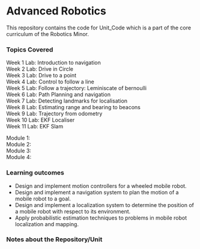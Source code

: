 # Advanced Robotics
This repository contains the code for Unit_Code which is a part of the core curriculum of the Robotics Minor. 

### Topics Covered 
Week 1 Lab: Introduction to navigation  
Week 2 Lab: Drive in Circle  
Week 3 Lab: Drive to a point   
Week 4 Lab: Control to follow a line  
Week 5 Lab: Follow a trajectory: Leminiscate of bernoulli  
Week 6 Lab: Path Planning and navigation  
Week 7 Lab: Detecting landmarks for localisation  
Week 8 Lab: Estimating range and bearing to beacons  
Week 9 Lab: Trajectory from odometry  
Week 10 Lab: EKF Localiser  
Week 11 Lab: EKF Slam  


Module 1:  
Module 2:  
Module 3:  
Module 4:  

### Learning outcomes
- Design and implement motion controllers for a wheeled mobile robot.
- Design and implement a navigation system to plan the motion of a mobile robot to a goal.
- Design and implement a localization system to determine the position of a mobile robot with respect to its environment.
- Apply probabilistic estimation techniques to problems in mobile robot localization and mapping.


### Notes about the Repository/Unit
